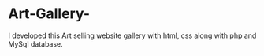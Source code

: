 # Art-Gallery-
I developed this Art selling website gallery with html, css along with php and MySql database.
